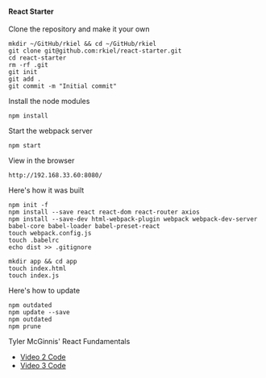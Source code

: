 #### React Starter

Clone the repository and make it your own

    mkdir ~/GitHub/rkiel && cd ~/GitHub/rkiel
    git clone git@github.com:rkiel/react-starter.git
    cd react-starter
    rm -rf .git
    git init
    git add .
    git commit -m "Initial commit"

Install the node modules

    npm install

Start the webpack server

    npm start

View in the browser

    http://192.168.33.60:8080/

Here's how it was built

    npm init -f
    npm install --save react react-dom react-router axios
    npm install --save-dev html-webpack-plugin webpack webpack-dev-server babel-core babel-loader babel-preset-react
    touch webpack.config.js
    touch .babelrc
    echo dist >> .gitignore

    mkdir app && cd app
    touch index.html
    touch index.js

Here's how to update

    npm outdated
    npm update --save
    npm outdated
    npm prune
 
 Tyler McGinnis' React Fundamentals
 
* [Video 2 Code](https://github.com/ReactjsProgram/React-Fundamentals/tree/video2)
* [Video 3 Code](https://github.com/ReactjsProgram/React-Fundamentals/tree/video3)
